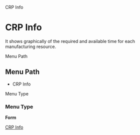 
CRP Info
# CRP Info


It shows graphically of the required and available time for each manufacturing resource.

Menu Path
## Menu Path



- CRP Info

Menu Type
### Menu Type

**Form**


[CRP Info](../../functional-guide/form/form-crp-info.md)